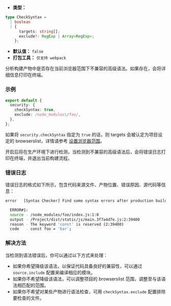 - **类型：**

```ts
type CheckSyntax =
  | boolean
  | {
      targets: string[];
      exclude?: RegExp | Array<RegExp>;
    };
```

- **默认值：** `false`
- **打包工具：** `仅支持 webpack`

分析构建产物中是否存在当前浏览器范围下不兼容的高级语法。如果存在，会将详细信息打印在终端。

### 示例

```ts
export default {
  security: {
    checkSyntax: true,
    exclude: /node_modules\/foo/,
  },
};
```

如果将 `security.checkSyntax` 指定为 `true` 的话，则 targets 会被认定为项目设定的 browserslist，详情请参考 [设置浏览器范围](https://modernjs.dev/builder/guide/advanced/browser-compatibility.html)。

开启后将在生产环境下进行检测，当检测到不兼容的高级语法后，会将错误日志打印在终端，并退出当前构建流程。

### 错误日志

错误日志的格式如下所示，包含代码来源文件、产物位置、错误原因、源代码等信息：

```bash
error   [Syntax Checker] Find some syntax errors after production build:

  ERROR#1:
  source - /node_modules/foo/index.js:1:0
  output - /Project/dist/static/js/main.3f7a4d7e.js:2:39400
  reason - The keyword 'const' is reserved (2:39400)
  code   - const foo = 'bar';
```

### 解决方法

当检测到语法错误后，你可以通过以下方式来处理：

- 如果你希望降级该语法，以保证代码具备良好的兼容性，可以通过 `source.include` 配置来编译相应的模块。
- 如果你不希望降级该语法，可以调整项目的 browserslist 范围，调整至与该语法相匹配的范围。
- 如果你不希望对某些产物进行语法检查，可用 `checkSyntax.exclude` 配置排除要检查的文件。
